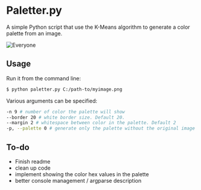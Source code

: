 # Paletter.py
A simple Python script that use the K-Means algorithm to generate a color palette from an image.

![Everyone](https://github.com/mportesi/paletter/blob/main/generated_palette/howl_castle_palette.png)

## Usage

Run it from the command line:

```bash
$ python paletter.py C:/path-to/myimage.png
```
Various arguments can be specified:

```bash
-n 9 # number of color the palette will show
--border 20 # white border size. Default 20.
--margin 2 # whitespace between color in the palette. Default 2
-p, --palette 0 # generate only the palette without the original image attached. Default 0 (1 for using it).
```

## To-do
- Finish readme
- clean up code
- implement showing the color hex values in the palette
- better console management / argparse description

